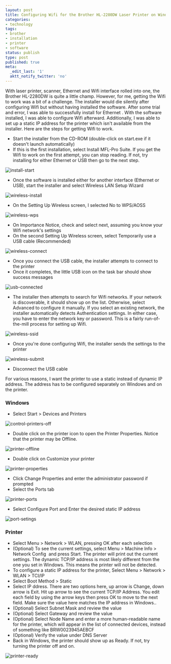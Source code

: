 ```yaml
---
layout: post
title: Configuring Wifi for the Brother HL-2280DW Laser Printer on Windows
categories:
- technology
tags:
- brother
- installation
- printer
- software
status: publish
type: post
published: true
meta:
  _edit_last: '1'
  aktt_notify_twitter: 'no'
---
```

With laser printer, scanner, Ethernet and Wifi interface rolled into one, the Brother HL-2280DW is quite a little champ. However, for me, getting the Wifi to work was a bit of a challenge. The installer would die silently after configuring Wifi but without having installed the software. After some trial and error, I was able to successfully install for Ethernet . With the software installed, I was able to configure Wifi afterward. Additionally, I was able to set up a static IP address for the printer which isn't available from the installer. Here are the steps for getting Wifi to work.

* Start the installer from the CD-ROM (double-click on start.exe if it doesn't launch automatically)
* If this is the first installation, select Install MFL-Pro Suite. If you get the Wifi to work on the first attempt, you can stop reading. If not, try installing for either Ethernet or USB then go to the next step.

<img src="https://dl.dropboxusercontent.com/u/52804626/brother-printer/install-start.png" alt="install-start" />

* Once the software is installed either for another interface (Ethernet or USB), start the installer and select Wireless LAN Setup Wizard

<img src="https://dl.dropboxusercontent.com/u/52804626/brother-printer/wireless-install.png" alt="wireless-install" />

* On the Setting Up Wireless screen, I selected No to WPS/AOSS

<img src="https://dl.dropboxusercontent.com/u/52804626/brother-printer/wireless-wps.png" alt="wireless-wps" />

* On Importance Notice, check and select next, assuming you know your Wifi network's settings
* On the second Setting Up Wireless screen, select Temporarily use a USB cable (Recommended)

<img src="https://dl.dropboxusercontent.com/u/52804626/brother-printer/wireless-connect.png" alt="wireless-connect" />

* Once you connect the USB cable, the installer attempts to connect to the printer
* Once it completes, the little USB icon on the task bar should show success messages

<img src="https://dl.dropboxusercontent.com/u/52804626/brother-printer/usb-connected.png" alt="usb-connected" />

* The installer then attempts to search for Wifi networks. If your network is discoverable, it should show up on the list. Otherwise, select Advanced to configure it manually. If you select an existing network, the installer automatically detects Authentication settings. In either case, you have to enter the network key or password. This is a fairly run-of-the-mill process for setting up Wifi.

<img src="https://dl.dropboxusercontent.com/u/52804626/brother-printer/wireless-ssid.png" alt="wireless-ssid" />

* Once you're done configuring Wifi, the installer sends the settings to the printer

<img src="https://dl.dropboxusercontent.com/u/52804626/brother-printer/wireless-submit.png" alt="wireless-submit" />

* Disconnect the USB cable

For various reasons, I want the printer to use a static instead of dynamic IP address. The address has to be configured separately on Windows and on the printer.

### Windows

* Select Start > Devices and Printers

<img src="https://dl.dropboxusercontent.com/u/52804626/brother-printer/control-printers-off.png" alt="control-printers-off" />

* Double click on the printer icon to open the Printer Properties. Notice that the printer may be Offline.

<img src="https://dl.dropboxusercontent.com/u/52804626/brother-printer/printer-offline.png" alt="printer-offline" />

* Double click on Customize your printer

<img src="https://dl.dropboxusercontent.com/u/52804626/brother-printer/printer-properties.png" alt="printer-properties" />

* Click Change Properties and enter the administrator password if prompted
* Select the Ports tab

<img src="https://dl.dropboxusercontent.com/u/52804626/brother-printer/printer-ports.png" alt="printer-ports" />

* Select Configure Port and Enter the desired static IP address

<img src="https://dl.dropboxusercontent.com/u/52804626/brother-printer/port-setings.png" alt="port-setings" />

### Printer

* Select Menu > Network > WLAN, pressing OK after each selection
* (Optional) To see the current settings, select Menu > Machine Info > Network Config  and press Start. The printer will print out the current settings. The dynamic TCP/IP address is most likely different from the one you set in Windows. This means the printer will not be detected.
* To configure a static IP address for the printer, Select Menu > Network > WLAN > TCI/IP
* Select Boot Method > Static
* Select IP ddress. There are two options here, up arrow is Change, down arrow is Exit. Hit up arrow to see the current TCP/IP Address. You edit each field by using the arrow keys then press OK to move to the next field. Make sure the value here matches the IP address in Windows..
* (Optional) Select Subnet Mask and review the value
* (Optional) Select Gateway and review the value
* (Optional) Select Node Name and enter a more human-readable name for the printer, which will appear in the list of connected devices, instead of something like BRW0023945AEBCF
* (Optional) Verify the value under DNS Server
* Back in Windows, the printer should show up as Ready. If not, try turning the printer off and on.

<img src="https://dl.dropboxusercontent.com/u/52804626/brother-printer/printer-ready.png" alt="printer-ready" />
